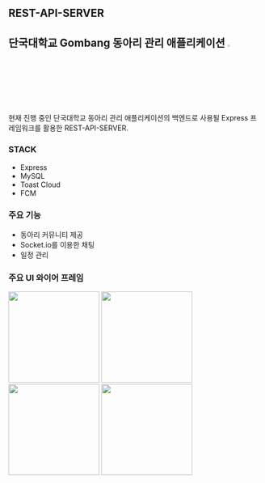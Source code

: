 ## REST-API-SERVER
## 단국대학교 Gombang 동아리 관리 애플리케이션 <img src=https://user-images.githubusercontent.com/30337408/97773497-89bdec80-1b93-11eb-82ad-cf1b8c2d9712.png heigth='3%' width='3%'>

현재 진행 중인 단국대학교 동아리 관리 애플리케이션의 백엔드로 사용될 Express 프레임워크를 활용한 REST-API-SERVER.

### STACK
 - Express
 - MySQL
 - Toast Cloud
 - FCM
 
### 주요 기능
 - 동아리 커뮤니티 제공
 - Socket.io를 이용한 채팅
 - 일정 관리
 
### 주요 UI 와이어 프레임
<img src=https://user-images.githubusercontent.com/30337408/97773534-e3261b80-1b93-11eb-92f2-68be84eeb2a1.png heigth='320px' width='180px'> <img src=https://user-images.githubusercontent.com/30337408/97773536-ed481a00-1b93-11eb-80b5-a56cf1e1d4e2.png heigth='320px' width='180px'> <img src=https://user-images.githubusercontent.com/30337408/97773515-bbcf4e80-1b93-11eb-963c-bafaebe6c02f.png heigth='320px' width='180px'> <img src=https://user-images.githubusercontent.com/30337408/97773551-149ee700-1b94-11eb-8728-d770e2622408.png heigth='320px' width='180px'>
